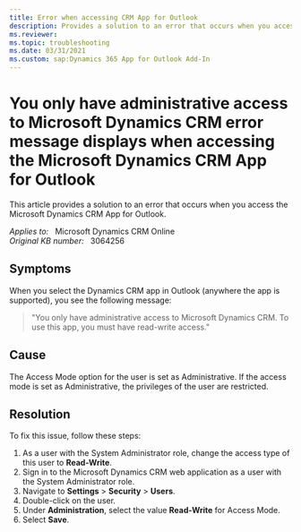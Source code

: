 ```yaml
---
title: Error when accessing CRM App for Outlook
description: Provides a solution to an error that occurs when you access the App for Outlook.
ms.reviewer: 
ms.topic: troubleshooting
ms.date: 03/31/2021
ms.custom: sap:Dynamics 365 App for Outlook Add-In
---
```

# You only have administrative access to Microsoft Dynamics CRM error message displays when accessing the Microsoft Dynamics CRM App for Outlook

This article provides a solution to an error that occurs when you access the Microsoft Dynamics CRM App for Outlook.

_Applies to:_ &nbsp; Microsoft Dynamics CRM Online  
_Original KB number:_ &nbsp; 3064256

## Symptoms

When you select the Dynamics CRM app in Outlook (anywhere the app is supported), you see the following message:

> "You only have administrative access to Microsoft Dynamics CRM. To use this app, you must have read-write access."

## Cause

The Access Mode option for the user is set as Administrative. If the access mode is set as Administrative, the privileges of the user are restricted.

## Resolution

To fix this issue, follow these steps:

1. As a user with the System Administrator role, change the access type of this user to **Read-Write**.
2. Sign in to the Microsoft Dynamics CRM web application as a user with the System Administrator role.
3. Navigate to **Settings** > **Security** > **Users**.
4. Double-click on the user.
5. Under **Administration**, select the value **Read-Write** for Access Mode.
6. Select **Save**.
